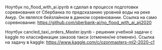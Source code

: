 Ноутбук no_flood_with_ai.ipynb я сделал в процессе подготовки соревнования от Сбербанка по предсказанию уровней воды на реке Амур.
Он являлся бейзлайном в данном соревновании.
Ссылка на само соревнование: https://github.com/sberbank-ai/no_flood_with_ai_aij2020

Ноутбук cancled_taxi_orders_Master.ipynb - решения учебной задачи с kaggle по классификации заказов такси (отменен/не отменен). 
Ссылка на задачу в kaggle: https://www.kaggle.com/c/ozonmasters-ml2-2020-c1
